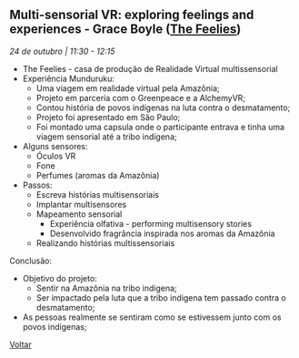 ## Multi-sensorial VR: exploring feelings and experiences - Grace Boyle ([The Feelies](https://www.thefeelies.io/))
_24 de outubro | 11:30 - 12:15_

* The Feelies - casa de produção de Realidade Virtual multissensorial
* Experiência Munduruku:
    * Uma viagem em realidade virtual pela Amazônia;
    * Projeto em parceria com o Greenpeace e a AlchemyVR;
    * Contou história de povos indígenas na luta contra o desmatamento;
    * Projeto foi apresentado em São Paulo;
    * Foi montado uma capsula onde o participante entrava e tinha uma viagem sensorial até a tribo indígena;
* Alguns sensores:
    * Óculos VR
    * Fone
    * Perfumes (aromas da Amazônia)
* Passos:
    * Escreva histórias multisensoriais
    * Implantar multisensores
    * Mapeamento sensorial
        * Experiência olfativa - performing multisensory stories
        * Desenvolvido fragrância inspirada nos aromas da Amazônia
    * Realizando histórias multissensoriais

Conclusão:
* Objetivo do projeto:
    * Sentir na Amazônia na tribo indigena;
    * Ser impactado pela luta que a tribo indigena tem passado contra o desmatamento;
* As pessoas realmente se sentiram como se estivessem junto com os povos indígenas;

[Voltar](/webbr2017)